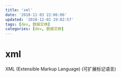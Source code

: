 ```yaml
---
title: 'xml'
date: '2018-11-03 22:06:06'
updated: '2018-12-02 19:02:57'
tags: [dev, 数据交换]
categories: [dev, 数据交换]
---
```

# xml
XML (Extensible Markup Language) (可扩展标记语言)
